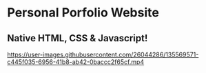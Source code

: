 # Personal Porfolio Website
## Native HTML, CSS & Javascript!

<!-- ![preview](https://user-images.githubusercontent.com/26044286/135569346-cfdc27e8-25d0-4f5d-92b9-444483c2719b.gif) -->


https://user-images.githubusercontent.com/26044286/135569571-c445f035-6956-41b8-ab42-0baccc2f65cf.mp4






